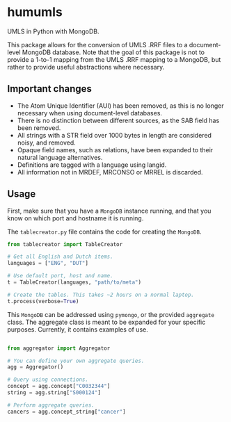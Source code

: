 # humumls
UMLS in Python with MongoDB.

This package allows for the conversion of UMLS .RRF files to a document-level MongoDB database. Note that the goal of this package is not to provide a 1-to-1 mapping from the UMLS .RRF mapping to a MongoDB, but rather to provide useful abstractions where necessary.

## Important changes

* The Atom Unique Identifier (AUI) has been removed, as this is no longer necessary when using document-level databases.
* There is no distinction between different sources, as the SAB field has been removed.
* All strings with a STR field over 1000 bytes in length are considered noisy, and removed.
* Opaque field names, such as relations, have been expanded to their natural language alternatives.
* Definitions are tagged with a language using langid.
* All information not in MRDEF, MRCONSO or MRREL is discarded.

## Usage

First, make sure that you have a `MongoDB` instance running, and that you know
on which port and hostname it is running.

The `tablecreator.py` file contains the code for creating the `MongoDB`.

```python
from tablecreator import TableCreator

# Get all English and Dutch items.
languages = ["ENG", "DUT"]

# Use default port, host and name.
t = TableCreator(languages, "path/to/meta")

# Create the tables. This takes ~2 hours on a normal laptop.
t.process(verbose=True)
```

This `MongoDB` can be addressed using `pymongo`, or the provided `aggregate` class. The aggregate class is meant to be expanded for your specific purposes. Currently, it contains examples of use.

```python

from aggregator import Aggregator

# You can define your own aggregate queries.
agg = Aggregator()

# Query using connections.
concept = agg.concept["C0032344"]
string = agg.string["S000124"]

# Perform aggregate queries.
cancers = agg.concept_string["cancer"]
```
